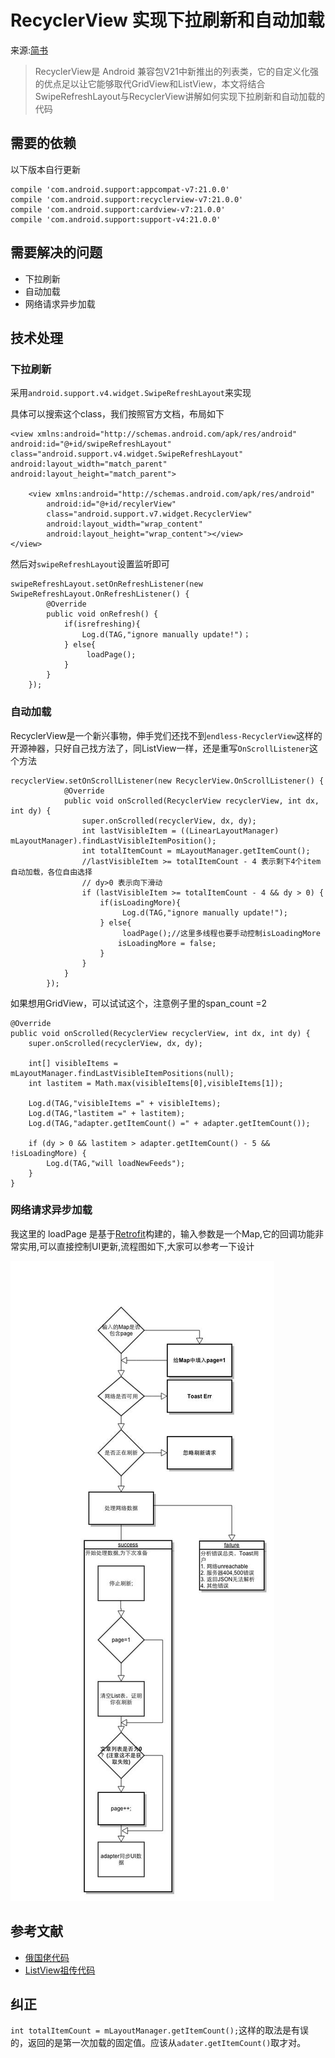 # RecyclerView 实现下拉刷新和自动加载

来源:[简书](http://www.jianshu.com/p/4feb0c16d1b5)

> RecyclerView是 Android 兼容包V21中新推出的列表类，它的自定义化强的优点足以让它能够取代GridView和ListView，本文将结合SwipeRefreshLayout与RecyclerView讲解如何实现下拉刷新和自动加载的代码

## 需要的依赖

以下版本自行更新

```
compile 'com.android.support:appcompat-v7:21.0.0'
compile 'com.android.support:recyclerview-v7:21.0.0'
compile 'com.android.support:cardview-v7:21.0.0'
compile 'com.android.support:support-v4:21.0.0'
```

## 需要解决的问题

* 下拉刷新
* 自动加载
* 网络请求异步加载

## 技术处理
### 下拉刷新

采用`android.support.v4.widget.SwipeRefreshLayout`来实现

具体可以搜索这个class，我们按照官方文档，布局如下

```
<view xmlns:android="http://schemas.android.com/apk/res/android"
android:id="@+id/swipeRefreshLayout"
class="android.support.v4.widget.SwipeRefreshLayout"
android:layout_width="match_parent"
android:layout_height="match_parent">

    <view xmlns:android="http://schemas.android.com/apk/res/android"
        android:id="@+id/recylerView"
        class="android.support.v7.widget.RecyclerView"
        android:layout_width="wrap_content"
        android:layout_height="wrap_content"></view>
</view>
```

然后对`swipeRefreshLayout`设置监听即可

```
swipeRefreshLayout.setOnRefreshListener(new SwipeRefreshLayout.OnRefreshListener() {
        @Override
        public void onRefresh() {
            if(isrefreshing){
                Log.d(TAG,"ignore manually update!")；
            } else{
                 loadPage();
            }
        }
    });
```

### 自动加载

RecyclerView是一个新兴事物，伸手党们还找不到`endless-RecyclerView`这样的开源神器，只好自己找方法了，同ListView一样，还是重写`OnScrollListener`这个方法

```
recyclerView.setOnScrollListener(new RecyclerView.OnScrollListener() {
            @Override
            public void onScrolled(RecyclerView recyclerView, int dx, int dy) {
                super.onScrolled(recyclerView, dx, dy);
                int lastVisibleItem = ((LinearLayoutManager) mLayoutManager).findLastVisibleItemPosition();
                int totalItemCount = mLayoutManager.getItemCount();
                //lastVisibleItem >= totalItemCount - 4 表示剩下4个item自动加载，各位自由选择
                // dy>0 表示向下滑动
                if (lastVisibleItem >= totalItemCount - 4 && dy > 0) {
                    if(isLoadingMore){
                         Log.d(TAG,"ignore manually update!");
                    } else{
                         loadPage();//这里多线程也要手动控制isLoadingMore
                        isLoadingMore = false;
                    }
                }
            }
        });
```

如果想用GridView，可以试试这个，注意例子里的span_count =2

```
@Override
public void onScrolled(RecyclerView recyclerView, int dx, int dy) {
	super.onScrolled(recyclerView, dx, dy);
	
	int[] visibleItems = mLayoutManager.findLastVisibleItemPositions(null);
	int lastitem = Math.max(visibleItems[0],visibleItems[1]);
	
	Log.d(TAG,"visibleItems =" + visibleItems);
	Log.d(TAG,"lastitem =" + lastitem);
	Log.d(TAG,"adapter.getItemCount() =" + adapter.getItemCount());
	
	if (dy > 0 && lastitem > adapter.getItemCount() - 5 && !isLoadingMore) {
		Log.d(TAG,"will loadNewFeeds");
	}
}
```

### 网络请求异步加载
我这里的 loadPage 是基于[Retrofit](http://www.jianshu.com/p/87c36d8dabce)构建的，输入参数是一个Map,它的回调功能非常实用,可以直接控制UI更新,流程图如下,大家可以参考一下设计

![](recycler-pulltorefresh-1.jpeg)

## 参考文献
* [俄国佬代码](http://habrahabr.ru/company/surfingbird/blog/244387/)
* [ListView祖传代码](https://github.com/baoyongzhang/android-PullRefreshLayout)


## 纠正

`int totalItemCount = mLayoutManager.getItemCount();`这样的取法是有误的，返回的是第一次加载的固定值。应该从`adater.getItemCount()`取才对。



